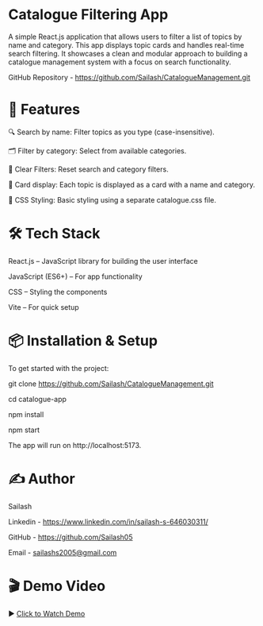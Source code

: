 # Catalogue Filtering App


A simple React.js application that allows users to filter a list of topics by name and category. This app displays topic cards and handles real-time search filtering. It showcases a clean and modular approach to building a catalogue management system with a focus on search functionality.


GitHub Repository - https://github.com/Sailash/CatalogueManagement.git


# 🚀 Features

🔍 Search by name: Filter topics as you type (case-insensitive).

🗂 Filter by category: Select from available categories.

🧹 Clear Filters: Reset search and category filters.

🧱 Card display: Each topic is displayed as a card with a name and category.

🎨 CSS Styling: Basic styling using a separate catalogue.css file.


# 🛠 Tech Stack

React.js – JavaScript library for building the user interface

JavaScript (ES6+) – For app functionality

CSS – Styling the components

Vite – For quick setup


# 📦 Installation & Setup

To get started with the project:

git clone https://github.com/Sailash/CatalogueManagement.git

cd catalogue-app

npm install

npm start

The app will run on http://localhost:5173.


# ✍️ Author

Sailash

Linkedin - https://www.linkedin.com/in/sailash-s-646030311/

GitHub - https://github.com/Sailash05

Email - sailashs2005@gmail.com


# 🎬 Demo Video

▶️ [Click to Watch Demo](./demo.mp4)